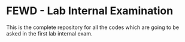 # FEWD - Lab Internal Examination

This is the complete repository for all the codes which are going to be asked in the first lab internal exam.
